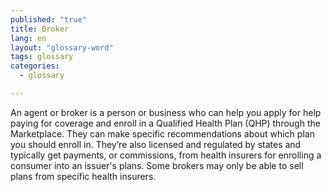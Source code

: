 ```yaml
---
published: "true"
title: Broker
lang: en
layout: "glossary-word"
tags: glossary
categories: 
  - glossary

---
```


An agent or broker is a person or business who can help you apply for help paying for coverage and enroll in a Qualified Health Plan (QHP) through the Marketplace. They can make specific recommendations about which plan you should enroll in. They’re also licensed and regulated by states and typically get payments, or commissions, from health insurers for enrolling a consumer into an issuer's plans. Some brokers may only be able to sell plans from specific health insurers.
